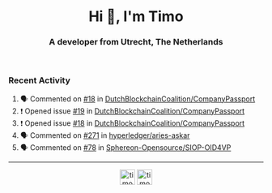 <h1 align="center">Hi 👋, I'm Timo</h1>
<h3 align="center">A developer from Utrecht, The Netherlands</h3>
<br/>
<!-- https://github.com/rahuldkjain/github-profile-readme-generator --!>

<!--  <p align="left"><img src="https://github-readme-stats.vercel.app/api?username=timoglastra&show_icons=true&count_private=true&" alt="timoglastra" /></p> --!>

<!--
Github language stats
<p align="left"><img src="https://github-readme-stats.vercel.app/api/top-langs/?username=timoglastra&layout=compact" alt="timoglastra" /><p>
-->

<!-- Codestats language stats -->
<!-- <p align="left"><img src="https://codestats-readme.vercel.app/api/top-langs/?username=timoglastra&layout=compact&language_count=12" alt="timoglastra" /><p>    --!>
  
<h3>Recent Activity</h3>

<!--START_SECTION:activity-->
1. 🗣 Commented on [#18](https://github.com/DutchBlockchainCoalition/CompanyPassport/issues/18#issuecomment-2204174942) in [DutchBlockchainCoalition/CompanyPassport](https://github.com/DutchBlockchainCoalition/CompanyPassport)
2. ❗ Opened issue [#19](https://github.com/DutchBlockchainCoalition/CompanyPassport/issues/19) in [DutchBlockchainCoalition/CompanyPassport](https://github.com/DutchBlockchainCoalition/CompanyPassport)
3. ❗ Opened issue [#18](https://github.com/DutchBlockchainCoalition/CompanyPassport/issues/18) in [DutchBlockchainCoalition/CompanyPassport](https://github.com/DutchBlockchainCoalition/CompanyPassport)
4. 🗣 Commented on [#271](https://github.com/hyperledger/aries-askar/pull/271#issuecomment-2203021150) in [hyperledger/aries-askar](https://github.com/hyperledger/aries-askar)
5. 🗣 Commented on [#78](https://github.com/Sphereon-Opensource/SIOP-OID4VP/pull/78#issuecomment-2202729595) in [Sphereon-Opensource/SIOP-OID4VP](https://github.com/Sphereon-Opensource/SIOP-OID4VP)
<!--END_SECTION:activity-->

---

<p align="center">
<a href="https://twitter.com/timoglastra" target="blank"><img align="center" src="https://cdn.jsdelivr.net/npm/simple-icons@3.0.1/icons/twitter.svg" alt="timoglastra" height="30" width="30" /></a>
<a href="https://linkedin.com/in/timoglastra" target="blank"><img align="center" src="https://cdn.jsdelivr.net/npm/simple-icons@3.0.1/icons/linkedin.svg" alt="timoglastra" height="30" width="30" /></a>
</p>



